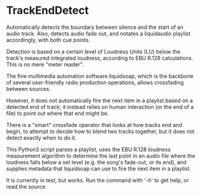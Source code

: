 # TrackEndDetect
Automatically detects the boundary between silence and the start of an audio track. Also, detects audio fade out, and notates a liquidaudio playlist accordingly, with both cue points.

Detection is based on a certain level of Loudness Units (LU) below the track's measured integrated loudness, according to EBU R.128 calculations. This is no mere "meter reader".

The fine multimedia automation software liquidsoap, which is the backbone of several user-friendly radio production operations, allows crossfading between sources.

However, it does not automatically fire the next item in a playlist based on a detected end of track; it instead relies on human interaction (or the end of a file) to point out where that end might be. 

There is a "smart" crossfade operator that looks at how tracks end and begin, to attempt to decide how to blend two tracks together, but it does not detect exactly when to do it.

This Python3 script parses a playlist, uses the EBU R.128 loudness measurement algorithm to determine the last point in an audio file where the loudness falls below a set level (e.g. the song's fade-out, or its end), and supplies metadata that liquidsoap can use to fire the next item in a playlist.

It is currently in test, but works. Run the command with '-h' to get help, or read the source.

